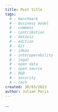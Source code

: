 ```yaml
---
title: Post title
tags: 
  # - benchmark
  # - business model
  # - commons
  # - contribution
  # - dataviz
  # - edition
  # - Git
  # - ideas
  # - interoperability
  # - legal
  # - open data
  # - open source
  # - R&D
  # - security
  # - tech
created: 30/03/2023
author: Julien Paris
---
```


...